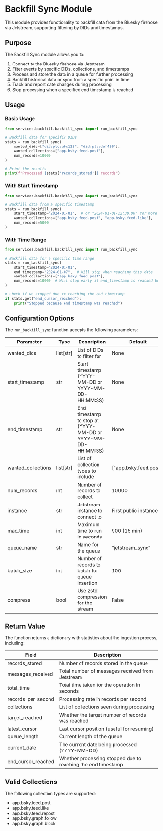 # Backfill Sync Module

This module provides functionality to backfill data from the Bluesky firehose via Jetstream, supporting filtering by DIDs and timestamps.

## Purpose

The Backfill Sync module allows you to:
1. Connect to the Bluesky firehose via Jetstream
2. Filter events by specific DIDs, collections, and timestamps
3. Process and store the data in a queue for further processing
4. Backfill historical data or sync from a specific point in time
5. Track and report date changes during processing
6. Stop processing when a specified end timestamp is reached

## Usage

### Basic Usage

```python
from services.backfill.backfill_sync import run_backfill_sync

# Backfill data for specific DIDs
stats = run_backfill_sync(
    wanted_dids=["did:plc:abc123", "did:plc:def456"],
    wanted_collections=["app.bsky.feed.post"],
    num_records=10000
)

# Print the results
print(f"Processed {stats['records_stored']} records")
```

### With Start Timestamp

```python
from services.backfill.backfill_sync import run_backfill_sync

# Backfill data from a specific timestamp
stats = run_backfill_sync(
    start_timestamp="2024-01-01",  # or "2024-01-01-12:30:00" for more precision
    wanted_collections=["app.bsky.feed.post", "app.bsky.feed.like"],
    num_records=5000
)
```

### With Time Range

```python
from services.backfill.backfill_sync import run_backfill_sync

# Backfill data for a specific time range
stats = run_backfill_sync(
    start_timestamp="2024-01-01",
    end_timestamp="2024-01-07",  # Will stop when reaching this date
    wanted_collections=["app.bsky.feed.post"],
    num_records=10000  # Will stop early if end_timestamp is reached before getting all records
)

# Check if we stopped due to reaching the end timestamp
if stats.get("end_cursor_reached"):
    print("Stopped because end timestamp was reached")
```

## Configuration Options

The `run_backfill_sync` function accepts the following parameters:

| Parameter | Type | Description | Default |
|-----------|------|-------------|---------|
| wanted_dids | list[str] | List of DIDs to filter for | None |
| start_timestamp | str | Start timestamp (YYYY-MM-DD or YYYY-MM-DD-HH:MM:SS) | None |
| end_timestamp | str | End timestamp to stop at (YYYY-MM-DD or YYYY-MM-DD-HH:MM:SS) | None |
| wanted_collections | list[str] | List of collection types to include | ["app.bsky.feed.post"] |
| num_records | int | Number of records to collect | 10000 |
| instance | str | Jetstream instance to connect to | First public instance |
| max_time | int | Maximum time to run in seconds | 900 (15 min) |
| queue_name | str | Name for the queue | "jetstream_sync" |
| batch_size | int | Number of records to batch for queue insertion | 100 |
| compress | bool | Use zstd compression for the stream | False |

## Return Value

The function returns a dictionary with statistics about the ingestion process, including:

| Field | Description |
|-------|-------------|
| records_stored | Number of records stored in the queue |
| messages_received | Total number of messages received from Jetstream |
| total_time | Total time taken for the operation in seconds |
| records_per_second | Processing rate in records per second |
| collections | List of collections seen during processing |
| target_reached | Whether the target number of records was reached |
| latest_cursor | Last cursor position (useful for resuming) |
| queue_length | Current length of the queue |
| current_date | The current date being processed (YYYY-MM-DD) |
| end_cursor_reached | Whether processing stopped due to reaching the end timestamp |

## Valid Collections

The following collection types are supported:
- app.bsky.feed.post
- app.bsky.feed.like
- app.bsky.feed.repost
- app.bsky.graph.follow
- app.bsky.graph.block 